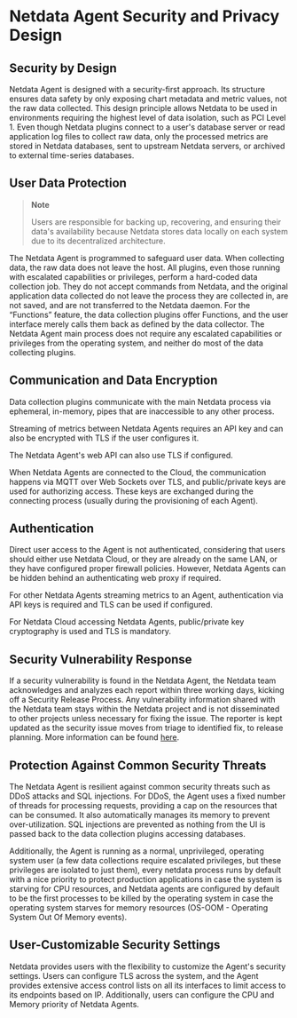 # Netdata Agent Security and Privacy Design

## Security by Design

Netdata Agent is designed with a security-first approach. Its structure ensures data safety by only exposing chart
metadata and metric values, not the raw data collected. This design principle allows Netdata to be used in environments
requiring the highest level of data isolation, such as PCI Level 1. Even though Netdata plugins connect to a user's
database server or read application log files to collect raw data, only the processed metrics are stored in Netdata
databases, sent to upstream Netdata servers, or archived to external time-series databases.

## User Data Protection

> **Note**
>
> Users are responsible for backing up, recovering, and ensuring their data's availability because Netdata stores data locally on each system due to its decentralized architecture.

The Netdata Agent is programmed to safeguard user data. When collecting data, the raw data does not leave the host. All
plugins, even those running with escalated capabilities or privileges, perform a hard-coded data collection job. They do
not accept commands from Netdata, and the original application data collected do not leave the process they are
collected in, are not saved, and are not transferred to the Netdata daemon. For the “Functions” feature, the data
collection plugins offer Functions, and the user interface merely calls them back as defined by the data collector. The
Netdata Agent main process does not require any escalated capabilities or privileges from the operating system, and
neither do most of the data collecting plugins.

## Communication and Data Encryption

Data collection plugins communicate with the main Netdata process via ephemeral, in-memory, pipes that are inaccessible
to any other process.

Streaming of metrics between Netdata Agents requires an API key and can also be encrypted with TLS if the user
configures it.

The Netdata Agent's web API can also use TLS if configured.

When Netdata Agents are connected to the Cloud, the communication happens via MQTT over Web Sockets over TLS, and
public/private keys are used for authorizing access. These keys are exchanged during the connecting process (usually
during the provisioning of each Agent).

## Authentication

Direct user access to the Agent is not authenticated, considering that users should either use Netdata Cloud, or they
are already on the same LAN, or they have configured proper firewall policies. However, Netdata Agents can be hidden
behind an authenticating web proxy if required.

For other Netdata Agents streaming metrics to an Agent, authentication via API keys is required and TLS can be used if
configured.

For Netdata Cloud accessing Netdata Agents, public/private key cryptography is used and TLS is mandatory.

## Security Vulnerability Response

If a security vulnerability is found in the Netdata Agent, the Netdata team acknowledges and analyzes each report within
three working days, kicking off a Security Release Process. Any vulnerability information shared with the Netdata team
stays within the Netdata project and is not disseminated to other projects unless necessary for fixing the issue. The
reporter is kept updated as the security issue moves from triage to identified fix, to release planning. More
information can be found [here](https://github.com/netdata/netdata/security/policy).

## Protection Against Common Security Threats

The Netdata Agent is resilient against common security threats such as DDoS attacks and SQL injections. For DDoS, the Agent uses a fixed number of threads for processing requests, providing a cap on the resources that can be
consumed. It also automatically manages its memory to prevent over-utilization. SQL injections are prevented as nothing
from the UI is passed back to the data collection plugins accessing databases.

Additionally, the Agent is running as a normal, unprivileged, operating system user (a few data collections
require escalated privileges, but these privileges are isolated to just them), every netdata process runs by default
with a nice priority to protect production applications in case the system is starving for CPU resources, and Netdata
agents are configured by default to be the first processes to be killed by the operating system in case the operating
system starves for memory resources (OS-OOM - Operating System Out Of Memory events).

## User-Customizable Security Settings

Netdata provides users with the flexibility to customize the Agent's security settings. Users can configure TLS across the system, and the Agent provides extensive access control lists on all its interfaces to limit access to its endpoints based on IP. Additionally, users can configure the CPU and Memory priority of Netdata Agents.
